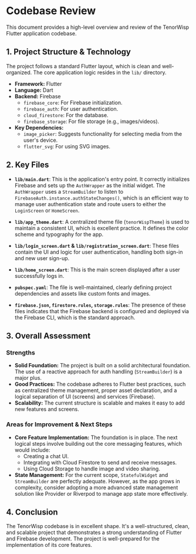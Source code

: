 # Codebase Review

This document provides a high-level overview and review of the TenorWisp Flutter application codebase.

## 1. Project Structure & Technology

The project follows a standard Flutter layout, which is clean and well-organized. The core application logic resides in the `lib/` directory.

- **Framework:** Flutter
- **Language:** Dart
- **Backend:** Firebase
  - `firebase_core`: For Firebase initialization.
  - `firebase_auth`: For user authentication.
  - `cloud_firestore`: For the database.
  - `firebase_storage`: For file storage (e.g., images/videos).
- **Key Dependencies:**
  - `image_picker`: Suggests functionality for selecting media from the user's device.
  - `flutter_svg`: For using SVG images.

## 2. Key Files

- **`lib/main.dart`**: This is the application's entry point. It correctly initializes Firebase and sets up the `AuthWrapper` as the initial widget. The `AuthWrapper` uses a `StreamBuilder` to listen to `FirebaseAuth.instance.authStateChanges()`, which is an efficient way to manage user authentication state and route users to either the `LoginScreen` or `HomeScreen`.

- **`lib/app_theme.dart`**: A centralized theme file (`tenorWispTheme`) is used to maintain a consistent UI, which is excellent practice. It defines the color scheme and typography for the app.

- **`lib/login_screen.dart` & `lib/registration_screen.dart`**: These files contain the UI and logic for user authentication, handling both sign-in and new user sign-up.

- **`lib/home_screen.dart`**: This is the main screen displayed after a user successfully logs in.

- **`pubspec.yaml`**: The file is well-maintained, clearly defining project dependencies and assets like custom fonts and images.

- **`firebase.json`, `firestore.rules`, `storage.rules`**: The presence of these files indicates that the Firebase backend is configured and deployed via the Firebase CLI, which is the standard approach.

## 3. Overall Assessment

### Strengths
*   **Solid Foundation:** The project is built on a solid architectural foundation. The use of a reactive approach for auth handling (`StreamBuilder`) is a major plus.
*   **Good Practices:** The codebase adheres to Flutter best practices, such as centralized theme management, proper asset declaration, and a logical separation of UI (screens) and services (Firebase).
*   **Scalability:** The current structure is scalable and makes it easy to add new features and screens.

### Areas for Improvement & Next Steps
*   **Core Feature Implementation:** The foundation is in place. The next logical steps involve building out the core messaging features, which would include:
    *   Creating a chat UI.
    *   Integrating with Cloud Firestore to send and receive messages.
    *   Using Cloud Storage to handle image and video sharing.
*   **State Management:** For the current scope, `StatefulWidget` and `StreamBuilder` are perfectly adequate. However, as the app grows in complexity, consider adopting a more advanced state management solution like Provider or Riverpod to manage app state more effectively.

## 4. Conclusion

The TenorWisp codebase is in excellent shape. It's a well-structured, clean, and scalable project that demonstrates a strong understanding of Flutter and Firebase development. The project is well-prepared for the implementation of its core features. 